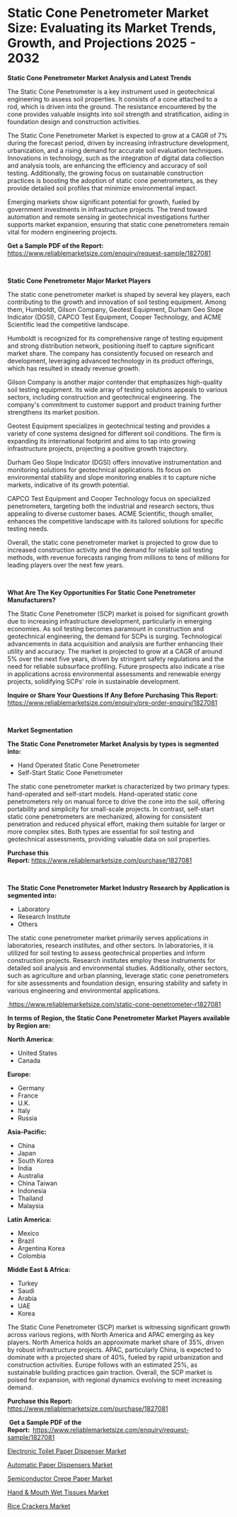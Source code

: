 <p><h1>Static Cone Penetrometer Market Size: Evaluating its Market Trends, Growth, and Projections 2025 - 2032</h1></p><p><strong>Static Cone Penetrometer Market Analysis and Latest Trends</strong></p>
<p><p>The Static Cone Penetrometer is a key instrument used in geotechnical engineering to assess soil properties. It consists of a cone attached to a rod, which is driven into the ground. The resistance encountered by the cone provides valuable insights into soil strength and stratification, aiding in foundation design and construction activities.</p><p>The Static Cone Penetrometer Market is expected to grow at a CAGR of 7% during the forecast period, driven by increasing infrastructure development, urbanization, and a rising demand for accurate soil evaluation techniques. Innovations in technology, such as the integration of digital data collection and analysis tools, are enhancing the efficiency and accuracy of soil testing. Additionally, the growing focus on sustainable construction practices is boosting the adoption of static cone penetrometers, as they provide detailed soil profiles that minimize environmental impact. </p><p>Emerging markets show significant potential for growth, fueled by government investments in infrastructure projects. The trend toward automation and remote sensing in geotechnical investigations further supports market expansion, ensuring that static cone penetrometers remain vital for modern engineering projects.</p></p>
<p><strong>Get a Sample PDF of the Report:&nbsp;</strong> <a href="https://www.reliablemarketsize.com/enquiry/request-sample/1827081?utm_campaign=1895&utm_medium=2&utm_source=Github&utm_content=ia&utm_term=28022025&utm_id=static-cone-penetrometer">https://www.reliablemarketsize.com/enquiry/request-sample/1827081</a></p>
<p>&nbsp;</p>
<p><strong>Static Cone Penetrometer Major Market Players</strong></p>
<p><p>The static cone penetrometer market is shaped by several key players, each contributing to the growth and innovation of soil testing equipment. Among them, Humboldt, Gilson Company, Geotest Equipment, Durham Geo Slope Indicator (DGSI), CAPCO Test Equipment, Cooper Technology, and ACME Scientific lead the competitive landscape.</p><p>Humboldt is recognized for its comprehensive range of testing equipment and strong distribution network, positioning itself to capture significant market share. The company has consistently focused on research and development, leveraging advanced technology in its product offerings, which has resulted in steady revenue growth.</p><p>Gilson Company is another major contender that emphasizes high-quality soil testing equipment. Its wide array of testing solutions appeals to various sectors, including construction and geotechnical engineering. The company's commitment to customer support and product training further strengthens its market position.</p><p>Geotest Equipment specializes in geotechnical testing and provides a variety of cone systems designed for different soil conditions. The firm is expanding its international footprint and aims to tap into growing infrastructure projects, projecting a positive growth trajectory.</p><p>Durham Geo Slope Indicator (DGSI) offers innovative instrumentation and monitoring solutions for geotechnical applications. Its focus on environmental stability and slope monitoring enables it to capture niche markets, indicative of its growth potential.</p><p>CAPCO Test Equipment and Cooper Technology focus on specialized penetrometers, targeting both the industrial and research sectors, thus appealing to diverse customer bases. ACME Scientific, though smaller, enhances the competitive landscape with its tailored solutions for specific testing needs.</p><p>Overall, the static cone penetrometer market is projected to grow due to increased construction activity and the demand for reliable soil testing methods, with revenue forecasts ranging from millions to tens of millions for leading players over the next few years.</p></p>
<p>&nbsp;</p>
<p><strong>What Are The Key Opportunities For Static Cone Penetrometer Manufacturers?</strong></p>
<p><p>The Static Cone Penetrometer (SCP) market is poised for significant growth due to increasing infrastructure development, particularly in emerging economies. As soil testing becomes paramount in construction and geotechnical engineering, the demand for SCPs is surging. Technological advancements in data acquisition and analysis are further enhancing their utility and accuracy. The market is projected to grow at a CAGR of around 5% over the next five years, driven by stringent safety regulations and the need for reliable subsurface profiling. Future prospects also indicate a rise in applications across environmental assessments and renewable energy projects, solidifying SCPs' role in sustainable development.</p></p>
<p><strong>Inquire or Share Your Questions If Any Before Purchasing This Report:</strong> <a href="https://www.reliablemarketsize.com/enquiry/pre-order-enquiry/1827081?utm_campaign=1895&utm_medium=2&utm_source=Github&utm_content=ia&utm_term=28022025&utm_id=static-cone-penetrometer">https://www.reliablemarketsize.com/enquiry/pre-order-enquiry/1827081</a></p>
<p>&nbsp;</p>
<p><strong>Market Segmentation</strong></p>
<p><strong>The Static Cone Penetrometer Market Analysis by types is segmented into:</strong></p>
<p><ul><li>Hand Operated Static Cone Penetrometer</li><li>Self-Start Static Cone Penetrometer</li></ul></p>
<p><p>The static cone penetrometer market is characterized by two primary types: hand-operated and self-start models. Hand-operated static cone penetrometers rely on manual force to drive the cone into the soil, offering portability and simplicity for small-scale projects. In contrast, self-start static cone penetrometers are mechanized, allowing for consistent penetration and reduced physical effort, making them suitable for larger or more complex sites. Both types are essential for soil testing and geotechnical assessments, providing valuable data on soil properties.</p></p>
<p><strong>Purchase this Report:&nbsp;</strong><a href="https://www.reliablemarketsize.com/purchase/1827081?utm_campaign=1895&utm_medium=2&utm_source=Github&utm_content=ia&utm_term=28022025&utm_id=static-cone-penetrometer">https://www.reliablemarketsize.com/purchase/1827081</a></p>
<p>&nbsp;</p>
<p><strong>The Static Cone Penetrometer Market Industry Research by Application is segmented into:</strong></p>
<p><ul><li>Laboratory</li><li>Research Institute</li><li>Others</li></ul></p>
<p><p>The static cone penetrometer market primarily serves applications in laboratories, research institutes, and other sectors. In laboratories, it is utilized for soil testing to assess geotechnical properties and inform construction projects. Research institutes employ these instruments for detailed soil analysis and environmental studies. Additionally, other sectors, such as agriculture and urban planning, leverage static cone penetrometers for site assessments and foundation design, ensuring stability and safety in various engineering and environmental applications.</p></p>
<p><a href="https://www.reliablemarketsize.com/static-cone-penetrometer-r1827081?utm_campaign=1895&utm_medium=2&utm_source=Github&utm_content=ia&utm_term=28022025&utm_id=static-cone-penetrometer">&nbsp;https://www.reliablemarketsize.com/static-cone-penetrometer-r1827081</a></p>
<p><strong>In terms of Region, the Static Cone Penetrometer Market Players available by Region are:</strong></p>
<p>
    <p> <strong> North America: </strong>
        <ul>
            <li>United States</li>
            <li>Canada</li>
        </ul>
        </p> 
    <p> <strong> Europe: </strong>
        <ul>
            <li>Germany</li>
            <li>France</li>
            <li>U.K.</li>
            <li>Italy</li>
            <li>Russia</li>
        </ul>
        </p> 
    <p> <strong> Asia-Pacific: </strong>
        <ul>
            <li>China</li>
            <li>Japan</li>
            <li>South Korea</li>
            <li>India</li>
            <li>Australia</li>
            <li>China Taiwan</li>
            <li>Indonesia</li>
            <li>Thailand</li>
            <li>Malaysia</li>
        </ul>
        </p> 
    <p> <strong> Latin America: </strong>
        <ul>
            <li>Mexico</li>
            <li>Brazil</li>
            <li>Argentina Korea</li>
            <li>Colombia</li>
        </ul>
        </p> 
    <p> <strong> Middle East & Africa: </strong>
        <ul>
            <li>Turkey</li>
            <li>Saudi</li>
            <li>Arabia</li>
            <li>UAE</li>
            <li>Korea</li>
        </ul>
    </p>
    </p>
<p><p>The Static Cone Penetrometer (SCP) market is witnessing significant growth across various regions, with North America and APAC emerging as key players. North America holds an approximate market share of 35%, driven by robust infrastructure projects. APAC, particularly China, is expected to dominate with a projected share of 40%, fueled by rapid urbanization and construction activities. Europe follows with an estimated 25%, as sustainable building practices gain traction. Overall, the SCP market is poised for expansion, with regional dynamics evolving to meet increasing demand.</p></p>
<p><strong>Purchase this Report: </strong><a href="https://www.reliablemarketsize.com/purchase/1827081?utm_campaign=1895&utm_medium=2&utm_source=Github&utm_content=ia&utm_term=28022025&utm_id=static-cone-penetrometer">https://www.reliablemarketsize.com/purchase/1827081</a></p>
<p>&nbsp;<strong>Get a Sample PDF of the Report:&nbsp;&nbsp;</strong><a href="https://www.reliablemarketsize.com/enquiry/request-sample/1827081?utm_campaign=1895&utm_medium=2&utm_source=Github&utm_content=ia&utm_term=28022025&utm_id=static-cone-penetrometer">https://www.reliablemarketsize.com/enquiry/request-sample/1827081</a></p>
<p><strong></strong></p>
<p><p><a href="https://github.com/JubayerMia832/Market-Research-Report-List-1/blob/main/electronic-toilet-paper-dispenser-market.md?utm_campaign=1895&utm_medium=2&utm_source=Github&utm_content=ia&utm_term=28022025&utm_id=static-cone-penetrometer">Electronic Toilet Paper Dispenser Market</a></p><p><a href="https://github.com/ygfu6u/Market-Research-Report-List-1/blob/main/automatic-paper-dispensers-market.md?utm_campaign=1895&utm_medium=2&utm_source=Github&utm_content=ia&utm_term=28022025&utm_id=static-cone-penetrometer">Automatic Paper Dispensers Market</a></p><p><a href="https://github.com/mahnoor2003/Market-Research-Report-List-7/blob/main/semiconductor-crepe-paper-market.md?utm_campaign=1895&utm_medium=2&utm_source=Github&utm_content=ia&utm_term=28022025&utm_id=static-cone-penetrometer">Semiconductor Crepe Paper Market</a></p><p><a href="https://github.com/leopardmicheal7019/Market-Research-Report-List-1/blob/main/hand-mouth-wet-tissues-market.md?utm_campaign=1895&utm_medium=2&utm_source=Github&utm_content=ia&utm_term=28022025&utm_id=static-cone-penetrometer">Hand & Mouth Wet Tissues Market</a></p><p><a href="https://github.com/BryceTownsendr/Market-Research-Report-List-7/blob/main/rice-crackers-market.md?utm_campaign=1895&utm_medium=2&utm_source=Github&utm_content=ia&utm_term=28022025&utm_id=static-cone-penetrometer">Rice Crackers Market</a></p></p>